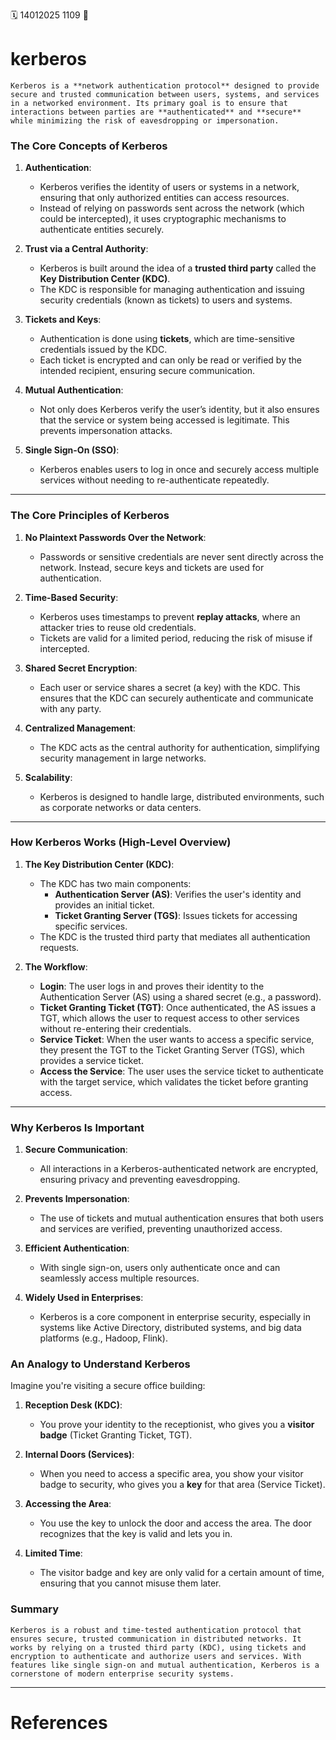 🗓️ 14012025 1109
📎

# kerberos

```ad-info
Kerberos is a **network authentication protocol** designed to provide secure and trusted communication between users, systems, and services in a networked environment. Its primary goal is to ensure that interactions between parties are **authenticated** and **secure** while minimizing the risk of eavesdropping or impersonation.

```

### The Core Concepts of Kerberos

1. **Authentication**:
    
    - Kerberos verifies the identity of users or systems in a network, ensuring that only authorized entities can access resources.
    - Instead of relying on passwords sent across the network (which could be intercepted), it uses cryptographic mechanisms to authenticate entities securely.
2. **Trust via a Central Authority**:
    
    - Kerberos is built around the idea of a **trusted third party** called the **Key Distribution Center (KDC)**.
    - The KDC is responsible for managing authentication and issuing security credentials (known as tickets) to users and systems.
3. **Tickets and Keys**:
    
    - Authentication is done using **tickets**, which are time-sensitive credentials issued by the KDC.
    - Each ticket is encrypted and can only be read or verified by the intended recipient, ensuring secure communication.
4. **Mutual Authentication**:
    
    - Not only does Kerberos verify the user’s identity, but it also ensures that the service or system being accessed is legitimate. This prevents impersonation attacks.
5. **Single Sign-On (SSO)**:
    
    - Kerberos enables users to log in once and securely access multiple services without needing to re-authenticate repeatedly.

---

### The Core Principles of Kerberos

1. **No Plaintext Passwords Over the Network**:
    
    - Passwords or sensitive credentials are never sent directly across the network. Instead, secure keys and tickets are used for authentication.
2. **Time-Based Security**:
    
    - Kerberos uses timestamps to prevent **replay attacks**, where an attacker tries to reuse old credentials.
    - Tickets are valid for a limited period, reducing the risk of misuse if intercepted.
3. **Shared Secret Encryption**:
    
    - Each user or service shares a secret (a key) with the KDC. This ensures that the KDC can securely authenticate and communicate with any party.
4. **Centralized Management**:
    
    - The KDC acts as the central authority for authentication, simplifying security management in large networks.
5. **Scalability**:
    
    - Kerberos is designed to handle large, distributed environments, such as corporate networks or data centers.

---

### How Kerberos Works (High-Level Overview)

1. **The Key Distribution Center (KDC)**:
    
    - The KDC has two main components:
        - **Authentication Server (AS)**: Verifies the user's identity and provides an initial ticket.
        - **Ticket Granting Server (TGS)**: Issues tickets for accessing specific services.
    - The KDC is the trusted third party that mediates all authentication requests.
2. **The Workflow**:
    
    - **Login**: The user logs in and proves their identity to the Authentication Server (AS) using a shared secret (e.g., a password).
    - **Ticket Granting Ticket (TGT)**: Once authenticated, the AS issues a TGT, which allows the user to request access to other services without re-entering their credentials.
    - **Service Ticket**: When the user wants to access a specific service, they present the TGT to the Ticket Granting Server (TGS), which provides a service ticket.
    - **Access the Service**: The user uses the service ticket to authenticate with the target service, which validates the ticket before granting access.

---

### Why Kerberos Is Important

1. **Secure Communication**:
    
    - All interactions in a Kerberos-authenticated network are encrypted, ensuring privacy and preventing eavesdropping.
2. **Prevents Impersonation**:
    
    - The use of tickets and mutual authentication ensures that both users and services are verified, preventing unauthorized access.
3. **Efficient Authentication**:
    
    - With single sign-on, users only authenticate once and can seamlessly access multiple resources.
4. **Widely Used in Enterprises**:
    
    - Kerberos is a core component in enterprise security, especially in systems like Active Directory, distributed systems, and big data platforms (e.g., Hadoop, Flink).

### An Analogy to Understand Kerberos

Imagine you're visiting a secure office building:

1. **Reception Desk (KDC)**:
    
    - You prove your identity to the receptionist, who gives you a **visitor badge** (Ticket Granting Ticket, TGT).
2. **Internal Doors (Services)**:
    
    - When you need to access a specific area, you show your visitor badge to security, who gives you a **key** for that area (Service Ticket).
3. **Accessing the Area**:
    
    - You use the key to unlock the door and access the area. The door recognizes that the key is valid and lets you in.
4. **Limited Time**:
    
    - The visitor badge and key are only valid for a certain amount of time, ensuring that you cannot misuse them later.

### Summary
```ad-summary
Kerberos is a robust and time-tested authentication protocol that ensures secure, trusted communication in distributed networks. It works by relying on a trusted third party (KDC), using tickets and encryption to authenticate and authorize users and services. With features like single sign-on and mutual authentication, Kerberos is a cornerstone of modern enterprise security systems.

```


---

# References
